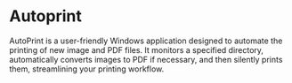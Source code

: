 # Autoprint
AutoPrint is a user-friendly Windows application designed to automate the printing of new image and PDF files. It monitors a specified directory,   automatically converts images to PDF if necessary, and then silently prints them, streamlining your printing workflow.
